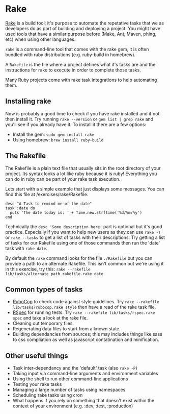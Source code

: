 # Rake

[Rake](https://github.com/ruby/rake "Official Rake Github") is a build tool; it's purpose to automate the repetative tasks that we as developers do as part of building and deploying a project. You might have used tools that have a similar purpose before (Make, Ant, Maven, phing, etc) when using other languages.

`rake` is a command-line tool that comes with the rake gem, it is often bundled with ruby distributions (e.g. ruby-build in homebrew).

A `Rakefile` is the file where a project defines what it's tasks are and the instructions for rake to execute in order to complete those tasks.

Many Ruby projects come with rake task integrations to help automating them.

## Installing rake
Now is probably a good time to check if you have rake installed and if not then install it. Try running `rake --version` or `gem list | grep rake` and you'll see if you already have it. To install it there are a few options:
* Install the gem: `sudo gem install rake`
* Using homebrew: `brew install ruby-build`

## The Rakefile
The Rakefile is a plain text file that usually sits in the root directory of your project. Its syntax looks a lot like ruby because it is ruby! Everything you can do in ruby can be part of your rake task execution.

Lets start with a simple example that just displays some messages. You can find this file at /exercises/rake/Rakefile.
```
desc "A Task to remind me of the date"
task :date do
  puts 'The date today is: ' + Time.new.strftime('%d/%m/%y')
end
```
Technically the `desc 'Some description here'` part is optional but it's good practice. Especially if you want to help new users as they can use `rake -T` or `rake --tasks` to get a list of tasks with their descriptions. Try getting a list of tasks for our Rakefile using one of those commands then run the 'date' task with `rake date`.

By default the `rake` command looks for the file `./Rakefile` but you can provide a path to an alternate Rakefile. This isn't common but we're using it in this exercise, try this: `rake --rakefile lib/tasks/alternate_path_rakefile.rake date`

## Common types of tasks
* [RuboCop](https://github.com/bbatsov/rubocop) to check code against style guidelines. Try `rake --rakefile lib/tasks/rubocop.rake style` then have a read of the rake task file.
* [RSpec](https://www.relishapp.com/rspec/rspec-core/docs/command-line/rake-task) for running tests. Try `rake --rakefile lib/tasks/rspec.rake spec` and take a look at the rake file.
* Cleaning out temporary files.
* Regenerating data files to start from a known state.
* Building dependancies from sources; this may includes things like sass to css compliation as well as javascript contatination and minification.

## Other useful things
* Task inter-dependancy and the 'default' task (also `rake -P`)
* Taking input via command-line arguments and environment variables
* Using the shell to run other command-line applications
* Testing your rake tasks
* Managing a large number of tasks using namespaces
* Scheduling rake tasks using cron
* What happens if you rely on something that doesn't exist within the context of your environment (e.g. :dev, :test, :production)
